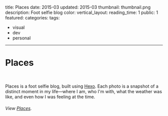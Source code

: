 title: Places
date: 2015-03
updated: 2015-03
thumbnail: thumbnail.png
description: Foot selfie blog
color:
vertical_layout:
reading_time: 1
public: 1
featured:
categories:
tags:
  - visual
  - dev
  - personal
---

# Places

<img class="wide rounded" src="2013-01-10.png" alt="">
<img class="wide rounded" src="2014-02-15.png" alt="">
<img class="wide rounded" src="2014-10-22.png" alt="">

<span class="lead-in">Places</span> is a foot selfie blog, built using [Hexo](http://hexo.io/). Each photo is a snapshot of a distinct moment in my life—where I am, who I'm with, what the weather was like, and even how I was feeling at the time.

###### View [Places](http://places.justinjaywang.com/).
